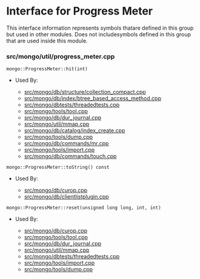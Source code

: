 
# Interface for Progress Meter
This interface information represents symbols thatare defined in this group but used in other modules.  Does not includesymbols defined in this group that are used inside this module.

### src/mongo/util/progress\_meter.cpp

<div></div>

    mongo::ProgressMeter::hit(int)

- Used By:

    - [src/mongo/db/structure/collection\_compact.cpp](../../../storage/storage\_layer\_structure)
    - [src/mongo/db/index/btree\_based\_access\_method.cpp](../../../queries/indexing)
    - [src/mongo/dbtests/threadedtests.cpp](../../../tests/unit\_tests)
    - [src/mongo/tools/tool.cpp](../../../tools/tools)
    - [src/mongo/db/dur\_journal.cpp](../../../storage/journaling)
    - [src/mongo/util/mmap.cpp](../../../storage/mmap)
    - [src/mongo/db/catalog/index\_create.cpp](../../../storage/storage\_layer\_structure)
    - [src/mongo/tools/dump.cpp](../../../tools/tools)
    - [src/mongo/db/commands/mr.cpp](../../../queries/database\_commands)
    - [src/mongo/tools/import.cpp](../../../tools/tools)
    - [src/mongo/db/commands/touch.cpp](../../../queries/database\_commands)

<div></div>

    mongo::ProgressMeter::toString() const

- Used By:

    - [src/mongo/db/curop.cpp](../../../queries/client\_and\_operation\_tracking)
    - [src/mongo/db/clientlistplugin.cpp](../../../network/web\_server)

<div></div>

    mongo::ProgressMeter::reset(unsigned long long, int, int)

- Used By:

    - [src/mongo/db/curop.cpp](../../../queries/client\_and\_operation\_tracking)
    - [src/mongo/tools/tool.cpp](../../../tools/tools)
    - [src/mongo/db/dur\_journal.cpp](../../../storage/journaling)
    - [src/mongo/util/mmap.cpp](../../../storage/mmap)
    - [src/mongo/dbtests/threadedtests.cpp](../../../tests/unit\_tests)
    - [src/mongo/tools/import.cpp](../../../tools/tools)
    - [src/mongo/tools/dump.cpp](../../../tools/tools)

